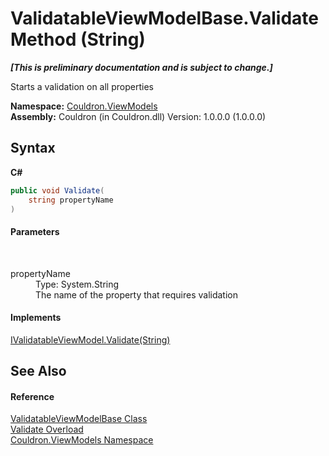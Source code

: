 # ValidatableViewModelBase.Validate Method (String)
 _**\[This is preliminary documentation and is subject to change.\]**_

Starts a validation on all properties

**Namespace:**&nbsp;<a href="N_Couldron_ViewModels">Couldron.ViewModels</a><br />**Assembly:**&nbsp;Couldron (in Couldron.dll) Version: 1.0.0.0 (1.0.0.0)

## Syntax

**C#**<br />
``` C#
public void Validate(
	string propertyName
)
```


#### Parameters
&nbsp;<dl><dt>propertyName</dt><dd>Type: System.String<br />The name of the property that requires validation</dd></dl>

#### Implements
<a href="M_Couldron_ViewModels_IValidatableViewModel_Validate_2">IValidatableViewModel.Validate(String)</a><br />

## See Also


#### Reference
<a href="T_Couldron_ViewModels_ValidatableViewModelBase">ValidatableViewModelBase Class</a><br /><a href="Overload_Couldron_ViewModels_ValidatableViewModelBase_Validate">Validate Overload</a><br /><a href="N_Couldron_ViewModels">Couldron.ViewModels Namespace</a><br />